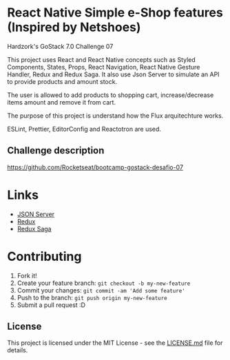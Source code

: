# React Native Simple e-Shop features (Inspired by Netshoes)

Hardzork's GoStack 7.0 Challenge 07

This project uses React and React Native concepts such as Styled Components, States, Props, React Navigation, React Native Gesture Handler, Redux and Redux Saga. It also use Json Server to simulate an API to provide products and amount stock.

The user is allowed to add products to shopping cart, increase/decrease items amount and remove it from cart.

The purpose of this project is understand how the Flux arquitechture works.

ESLint, Prettier, EditorConfig and Reactotron are used.

## Challenge description

https://github.com/Rocketseat/bootcamp-gostack-desafio-07

# Links

- [JSON Server](https://github.com/typicode/json-server)
- [Redux](https://redux.js.org/)
- [Redux Saga](https://redux-saga.js.org/)

# Contributing

1. Fork it!
2. Create your feature branch: `git checkout -b my-new-feature`
3. Commit your changes: `git commit -am 'Add some feature'`
4. Push to the branch: `git push origin my-new-feature`
5. Submit a pull request :D

## License

This project is licensed under the MIT License - see the [LICENSE.md](LICENSE.md) file for details.
